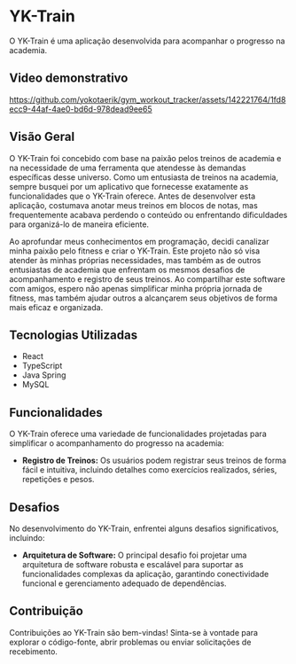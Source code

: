 # YK-Train

O YK-Train é uma aplicação desenvolvida para acompanhar o progresso na academia.

## Video demonstrativo


https://github.com/yokotaerik/gym_workout_tracker/assets/142221764/1fd8ecc9-44af-4ae0-bd6d-978dead9ee65



## Visão Geral

O YK-Train foi concebido com base na paixão pelos treinos de academia e na necessidade de uma ferramenta que atendesse às demandas específicas desse universo. Como um entusiasta de treinos na academia, sempre busquei por um aplicativo que fornecesse exatamente as funcionalidades que o YK-Train oferece. Antes de desenvolver esta aplicação, costumava anotar meus treinos em blocos de notas, mas frequentemente acabava perdendo o conteúdo ou enfrentando dificuldades para organizá-lo de maneira eficiente.

Ao aprofundar meus conhecimentos em programação, decidi canalizar minha paixão pelo fitness e criar o YK-Train. Este projeto não só visa atender às minhas próprias necessidades, mas também as de outros entusiastas de academia que enfrentam os mesmos desafios de acompanhamento e registro de seus treinos. Ao compartilhar este software com amigos, espero não apenas simplificar minha própria jornada de fitness, mas também ajudar outros a alcançarem seus objetivos de forma mais eficaz e organizada.

## Tecnologias Utilizadas

- React
- TypeScript
- Java Spring
- MySQL

## Funcionalidades

O YK-Train oferece uma variedade de funcionalidades projetadas para simplificar o acompanhamento do progresso na academia:

- **Registro de Treinos:** Os usuários podem registrar seus treinos de forma fácil e intuitiva, incluindo detalhes como exercícios realizados, séries, repetições e pesos.

## Desafios

No desenvolvimento do YK-Train, enfrentei alguns desafios significativos, incluindo:

- **Arquitetura de Software:** O principal desafio foi projetar uma arquitetura de software robusta e escalável para suportar as funcionalidades complexas da aplicação, garantindo conectividade funcional e gerenciamento adequado de dependências.

## Contribuição

Contribuições ao YK-Train são bem-vindas! Sinta-se à vontade para explorar o código-fonte, abrir problemas ou enviar solicitações de recebimento.

